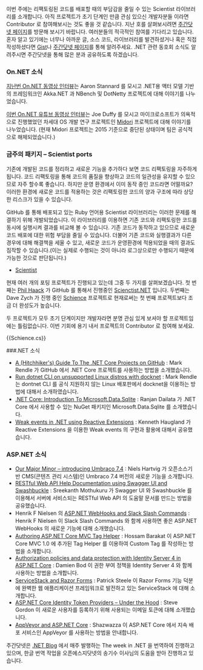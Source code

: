 이번 주에는 리팩토링된 코드를 배포할 때의 부담감을 줄일 수 있는 Scientist 라이브러리를 소개합니다. 아직 프로젝트가 초기 단계인  만큼 관심 있으신 개발자분들 이라면 Contributor 로 참여해보시는 것도 좋을 것 같습니다. 지난 호를 살펴보시려면 [주간닷넷 페이지](https://www.facebook.com/jugan.net/)를 방문해 보시기 바랍니다. 여러분들의 적극적인 참여를 기다리고 있습니다. 혼자 알고 있기에는 너무나 아까운 글, 소스 코드, 라이브러리를 발견하셨거나 혹은 직접 작성하셨다면 [Gist](https://gist.github.com/options/e9fc443b8c882157fe4a)나 [주간닷넷 페이지](https://www.facebook.com/jugan.net/)를 통해 알려주세요. .NET 관련 동호회 소식도 알려주시면 주간닷넷을 통해 많은 분과 공유하도록 하겠습니다.

### On.NET 소식

[지난번 On.NET 동영상 인터뷰](https://www.youtube.com/watch?v=BEvn9aI6rd0)는 Aaron Stannard 를 모시고 .NET용 액터 모델 기반의 프레임워크인 Akka.NET 과 NBench 및 DotNetty 프로젝트에 대해 이야기를 나누었습니다.

[이번 On.NET 유튜브 동영상 인터뷰](https://www.youtube.com/watch?v=WuqrfuJLbgk)는 Joe Duffy 를 모시고 마이크로소프트가 의욕적으로 진행했었던 차세대 OS 개발 연구 프로젝트인 [Midori](http://joeduffyblog.com/2015/11/03/blogging-about-midori/) 프로젝트에 대해 이야기를 나누었습니다. (현재 Midori 프로젝트는 2015 기준으로 중단된 상태이며 팀은 공식적으로 해체되었습니다.)

### 금주의 패키지 – Scientist ports  
     
기존에 개발된 코드를 정리하고 새로운 기능을 추가하다 보면 코드 리팩토링을 자주하게 됩니다. 코드 리팩토링을 통해 코드의 품질을 향상하고 코드의 일관성을 유지할 수 있으므로 자주 할수록 좋습니다. 하지만 운영 환경에서 이미 동작 중인 코드라면 어떨까요? 이러한 환경에 새로운 코드를 적용하는 것은 리팩토링한 코드의 양과 구조에 따라 상당한 리스크가 있을 수 있습니다. 

GitHub 를 통해 배포되고 있는 Ruby 언어용 Scientist 라이브러리는 이러한 문제를 해결하기 위해 개발되었습니다. 이 라이브러리를 이용하면 기존 코드와 리팩토링한 코드를 동시에 실행시켜 결과를 비교해 볼 수 있습니다. 기존 코드가 동작하고 있으므로 새로운 코드 배포에 대한 위험 부담을 줄일 수 있습니다. 더불어 기존 코드와 실행결과가 다른 경우에 대해 해결책을 세울 수 있고, 새로운 코드가 운영환경에 적용되었을 때의 결과도 짐작할 수 있습니다.(이는 실제로 수행되는 것이 아니라 로그상으로만 수행되기 때문에 가능한 것으로 판단됩니다.)

* [Scientist](https://github.com/github/scientist) 

현재 여러 개의 포팅 프로젝트가 진행되고 있는데 그중 두 가지를 살펴보겠습니다. 첫 번째는 [Phil Haack](http://haacked.com/) 가 GitHub 를 통해서 진행중인 [Scienctist.NET](https://github.com/haacked/scientist.net) 입니다. 두번째는 Dave Zych 가 진행 중인 [Schience](https://github.com/davezych/shience) 프로젝트로 현재로써는 첫 번째 프로젝트보다 조금 더 완성도가 높습니다.

두 프로젝트가 모두 초기 단계이지만 개발자라면 분명 관심 있게 보셔야 할 프로젝트임에는 틀림없습니다. 이번 기회에 용기 내서 프로젝트의 Contributor 로 참여해 보세요.    

<section>
{{Schience.cs}}<script src="https://gist.github.com/bleroy/7f668d844f4023c9537f.js"></script>
</section>

###.NET 소식

* [A (Hitchhiker's) Guide To The .NET Core Projects on GitHub](http://umbraco.com/follow-us/blog-archive/2016/2/11/our-major-minor-introducing-umbraco-74/) : Mark Rendle 가 GitHub 에서 .NET Core 프로젝트를 사용하는 방법을 소개했습니다.
* [Run dotnet CLI on unsupported Linux distros with docknet](https://blog.rendle.io/run-dotnet-cli-on-unsupported-linux-distros-with-docknet/) : Mark Rendle는 dontnet CLI 를 공식 지원하지 않는 Linux 배포판에서 docknet을 이용하는 방법에 대해서 소개하였습니다.
* [.NET Core: Introduction To Microsoft.Data.Sqlite](http://www.c-sharpcorner.com/UploadFile/ranjancse/net-co-introduction-to-microsoft-data-sqlite/) : Ranjan Dailata 가 .NET Core 에서 사용할 수 있는 NuGet 패키지인 Microsoft.Data.Sqlite 를 소개했습니다. 
* [Weak events in .NET using Reactive Extensions](http://www.codeproject.com/Tips/1078183/Weak-events-in-NET-using-Reactive-Extensions-Rx) : Kenneth Haugland 가 Reactive Extensions 을 이용한 Weak events 의 구현과 활용에 대해서 공유했습니다.

### ASP.NET 소식

* [Our Major Minor – introducing Umbraco 7.4](http://umbraco.com/follow-us/blog-archive/2016/2/11/our-major-minor-introducing-umbraco-74/) : Niels Hartvig 가 오픈소스기반 CMS(콘텐츠 관리 시스템)인 Umbraco 7.4 버전의 새로운 기능을 소개합니다.
* [RESTful Web API Help Documentation using Swagger UI and Swashbuckle](http://www.codeproject.com/Articles/1078249/RESTful-Web-API-Help-Documentation-using-Swagger-U) : Sreekanth Mothukuru 가 Swagger UI 와 Swashbuckle 를 이용해서 서버에 서비스되는 RESTful Web API 의 도움말 문서를 만드는 방법을 공유했습니다.
* Henrik F Nielsen 의 [ASP.NET WebHooks and Slack Slash Commands](https://blogs.msdn.microsoft.com/webdev/2016/02/14/asp-net-webhooks-and-slack-slash-commands/) : Henrik F Nielsen 이 Slack Slash Commands 와 함께 사용하면 좋은 ASP.NET WebHooks 의 새로운 기능에 대해 소개했습니다. 
* [Authoring ASP.NET Core MVC Tag Helper](http://www.hossambarakat.net/2016/02/15/authoring-asp-net-core-mvc-tag-helper/) : Hossam Barakat 이 ASP.NET Core MVC 1.0 에 추가된 Tag Helper 를 이용하여 Custom Tag 를 작성하는 방법을 소개합니다.  
* [Authorization policies and data protection with Identity Server 4 in ASP.NET Core](http://damienbod.com/2016/02/14/authorization-policies-and-data-protection-with-identityserver4-in-asp-net-core/) : Damien Bod 이 권한 부여 정책을 Identity Server 4 와 함께 사용하는 방법을 소개합니다. 
* [ServiceStack and Razor Forms](https://visualstudiomagazine.com/articles/2016/02/01/servicestack-and-razor-forms.aspx) : Patrick Steele 이 Razor Forms 기능 덕분에 완벽한 웹 애플리케이션 프레임워크로 발전하고 있는 ServiceStack 에 대해 소개합니다. 
* [ASP.NET Core Identity Token Providers – Under the Hood](http://stevejgordon.co.uk/asp-net-core-identity-token-providers) : Steve Gordon 이 새로운 사용자를 등록하기 위해 사용되는 이메일 토큰에 대해 소개했습니다. 
* [AppVeyor and ASP.NET Core](http://shazwazza.com/post/appveyor-and-aspnet-core/) : Shazwazza 이 ASP.NET Core 에서 지속 배포 서비스인 AppVeyor 를 사용하는 방법을 안내합니다.  

주간닷넷은 [.NET Blog](https://blogs.msdn.microsoft.com/dotnet/) 에서 매주 발행하는 The week in .NET 을 번역하여 진행하고 있으며, 한글 번역 작업을 오픈에스지닷넷의 송기수 이사님의 도움을 받아 진행하고 있습니다.  

